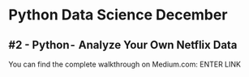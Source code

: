 # Python Data Science December
## #2 - Python -  Analyze Your Own Netflix Data

You can find the complete walkthrough on Medium.com:
ENTER LINK
